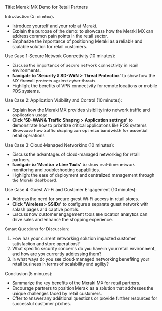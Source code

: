 Title: Meraki MX Demo for Retail Partners

Introduction (5 minutes):
- Introduce yourself and your role at Meraki.
- Explain the purpose of the demo: to showcase how the Meraki MX can address common pain points in the retail sector.
- Emphasize the importance of positioning Meraki as a reliable and scalable solution for retail customers.

Use Case 1: Secure Network Connectivity (10 minutes):
- Discuss the importance of secure network connectivity in retail environments.
- **Navigate to 'Security & SD-WAN > Threat Protection'** to show how the MX firewall protects against cyber threats.
- Highlight the benefits of VPN connectivity for remote locations or mobile POS systems.

Use Case 2: Application Visibility and Control (10 minutes):
- Explain how the Meraki MX provides visibility into network traffic and application usage.
- **Click 'SD-WAN & Traffic Shaping > Application settings'** to demonstrate how to prioritize critical applications like POS systems.
- Showcase how traffic shaping can optimize bandwidth for essential retail operations.

Use Case 3: Cloud-Managed Networking (10 minutes):
- Discuss the advantages of cloud-managed networking for retail partners.
- **Navigate to 'Monitor > Live Tools'** to show real-time network monitoring and troubleshooting capabilities.
- Highlight the ease of deployment and centralized management through the Meraki dashboard.

Use Case 4: Guest Wi-Fi and Customer Engagement (10 minutes):
- Address the need for secure guest Wi-Fi access in retail stores.
- **Click 'Wireless > SSIDs'** to configure a separate guest network with splash pages and captive portals.
- Discuss how customer engagement tools like location analytics can drive sales and enhance the shopping experience.

Smart Questions for Discussion:
1. How has your current networking solution impacted customer satisfaction and store operations?
2. What specific security concerns do you have in your retail environment, and how are you currently addressing them?
3. In what ways do you see cloud-managed networking benefiting your retail business in terms of scalability and agility?

Conclusion (5 minutes):
- Summarize the key benefits of the Meraki MX for retail partners.
- Encourage partners to position Meraki as a solution that addresses the unique challenges faced by retail customers.
- Offer to answer any additional questions or provide further resources for successful customer pitches.